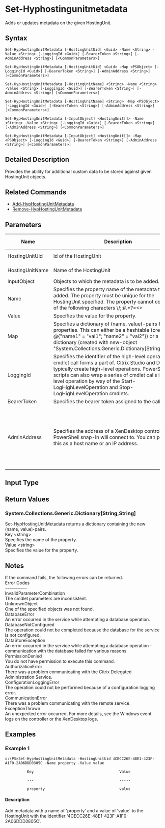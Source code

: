 ﻿
# Set-Hyphostingunitmetadata
Adds or updates metadata on the given HostingUnit.
## Syntax
```
Set-HypHostingUnitMetadata [-HostingUnitUid] <Guid> -Name <String> -Value <String> [-LoggingId <Guid>] [-BearerToken <String>] [-AdminAddress <String>] [<CommonParameters>]

Set-HypHostingUnitMetadata [-HostingUnitUid] <Guid> -Map <PSObject> [-LoggingId <Guid>] [-BearerToken <String>] [-AdminAddress <String>] [<CommonParameters>]

Set-HypHostingUnitMetadata [-HostingUnitName] <String> -Name <String> -Value <String> [-LoggingId <Guid>] [-BearerToken <String>] [-AdminAddress <String>] [<CommonParameters>]

Set-HypHostingUnitMetadata [-HostingUnitName] <String> -Map <PSObject> [-LoggingId <Guid>] [-BearerToken <String>] [-AdminAddress <String>] [<CommonParameters>]

Set-HypHostingUnitMetadata [-InputObject] <HostingUnit[]> -Name <String> -Value <String> [-LoggingId <Guid>] [-BearerToken <String>] [-AdminAddress <String>] [<CommonParameters>]

Set-HypHostingUnitMetadata [-InputObject] <HostingUnit[]> -Map <PSObject> [-LoggingId <Guid>] [-BearerToken <String>] [-AdminAddress <String>] [<CommonParameters>]
```
## Detailed Description
Provides the ability for additional custom data to be stored against given HostingUnit objects.


## Related Commands

* [Add-HypHostingUnitMetadata](./Add-HypHostingUnitMetadata/)
* [Remove-HypHostingUnitMetadata](./Remove-HypHostingUnitMetadata/)
## Parameters
| Name   | Description | Required? | Pipeline Input | Default Value |
| --- | --- | --- | --- | --- |
| HostingUnitUid | Id of the HostingUnit | true | true (ByValue, ByPropertyName) |  |
| HostingUnitName | Name of the HostingUnit | true | true (ByValue, ByPropertyName) |  |
| InputObject | Objects to which the metadata is to be added. | true | true (ByValue) |  |
| Name | Specifies the property name of the metadata to be added. The property must be unique for the HostingUnit specified. The property cannot contain any of the following characters \\/;:#.\*?=&lt;&gt;|\[\]()"' | true | false |  |
| Value | Specifies the value for the property. | true | false |  |
| Map | Specifies a dictionary of (name, value)-pairs for the properties. This can either be a hashtable (created with @{"name1" = "val1"; "name2" = "val2"}) or a string dictionary (created with new-object "System.Collections.Generic.Dictionary\[String,String\]"). | true | true (ByValue) |  |
| LoggingId | Specifies the identifier of the high-level operation this cmdlet call forms a part of. Citrix Studio and Director typically create high-level operations. PowerShell scripts can also wrap a series of cmdlet calls in a high-level operation by way of the Start-LogHighLevelOperation and Stop-LogHighLevelOperation cmdlets. | false | false |  |
| BearerToken | Specifies the bearer token assigned to the calling user | false | false |  |
| AdminAddress | Specifies the address of a XenDesktop controller the PowerShell snap-in will connect to. You can provide this as a host name or an IP address. | false | false | Localhost. Once a value is provided by any cmdlet, this value becomes the default. |

## Input Type

### 

## Return Values

### System.Collections.Generic.Dictionary\[String,String\]
Set-HypHostingUnitMetadata returns a dictionary containing the new (name, value)-pairs.<br>    Key &lt;string&gt;<br>        Specifies the name of the property.<br>    Value &lt;string&gt;<br>        Specifies the value for the property.
## Notes
If the command fails, the following errors can be returned.<br>    Error Codes<br>    -----------<br>    InvalidParameterCombination<br>        The cmdlet parameters are inconsistent.<br>    UnknownObject<br>        One of the specified objects was not found.<br>    DatabaseError<br>        An error occurred in the service while attempting a database operation.<br>    DatabaseNotConfigured<br>        The operation could not be completed because the database for the service is not configured.<br>    DataStoreException<br>        An error occurred in the service while attempting a database operation - communication with the database failed for various reasons.<br>    PermissionDenied<br>        You do not have permission to execute this command.<br>    AuthorizationError<br>        There was a problem communicating with the Citrix Delegated Administration Service.<br>    ConfigurationLoggingError<br>        The operation could not be performed because of a configuration logging error.<br>    CommunicationError<br>        There was a problem communicating with the remote service.<br>    ExceptionThrown<br>        An unexpected error occurred.  For more details, see the Windows event logs on the controller or the XenDesktop logs.
## Examples

### Example 1
```
c:\PS>Set-HypHostingUnitMetadata -HostingUnitUid 4CECC26E-48E1-423F-A1F0-2A06DDD0805C -Name property -Value value

          Key                                       Value

          ---                                       -----

          property                                  value
```
#### Description
Add metadata with a name of 'property' and a value of 'value' to the HostingUnit with the identifier '4CECC26E-48E1-423F-A1F0-2A06DDD0805C'.

